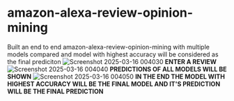 # amazon-alexa-review-opinion-mining
Built an end to end amazon-alexa-review-opinion-mining with multiple models compared and model with highest accuracy will be considered as the final prediciton
![Screenshot 2025-03-16 004030](https://github.com/user-attachments/assets/eeb1d7fa-df60-4b53-b24b-3d36c389af6d)
**ENTER A REVIEW**
![Screenshot 2025-03-16 004040](https://github.com/user-attachments/assets/cbeaedb3-91c6-40c6-b3cf-64907b639166)
**PREDICTIONS OF ALL MODELS WILL BE SHOWN**
![Screenshot 2025-03-16 004050](https://github.com/user-attachments/assets/607ef543-8acf-4dd9-ac17-91741ac65613)
**IN THE END THE MODEL WITH HIGHEST ACCURACY WILL BE THE FINAL MODEL AND IT'S PREDICTION WILL BE THE FINAL PREDICTION**
